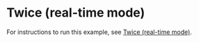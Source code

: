 # Twice (real-time mode)

For instructions to run this example, see [Twice (real-time mode)](http://wcl.cs.rpi.edu/pilots/tutorial/examples.html#twice-realtime).

